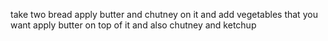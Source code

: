 take two bread
apply butter and chutney on it and add vegetables that you want
apply butter on top of it and also chutney and ketchup